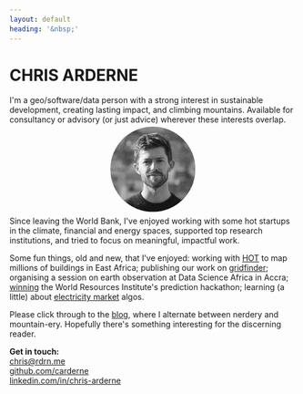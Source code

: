 ```yaml
---
layout: default
heading: '&nbsp;'
---
```


<h1 class="big-header fancy-shadow">CHRIS ARDERNE</h1>
<!--<h1 class="big-taglines">make <span style="color:#F98FAF">data</span> work</h1>-->
<!--<h1 class="big-taglines">put <span style="color:#47D1D4">ethics</span> first</h1>-->

I'm a geo/software/data person with a strong interest in sustainable development, creating lasting impact, and climbing mountains.
Available for consultancy or advisory (or just advice) wherever these interests overlap.

<p align="center">
    <img src="/assets/images/face.jpg" alt="profile picture" width="150" style="margin:-10px;width:150px;height:150px;mix-blend-mode:darken;">
</p>

Since leaving the World Bank, I've enjoyed working with some <span class="fire">hot</span> startups in the climate, financial and energy spaces, supported top research institutions, and tried to focus on meaningful, impactful work.

Some fun things, old and new, that I've enjoyed:
working with [HOT](https://www.hotosm.org/) to map millions of buildings in East Africa;
publishing our work on [gridfinder](https://www.nature.com/articles/s41597-019-0347-4);
organising a session on earth observation at Data Science Africa in Accra;
[winning](https://www.h2ox.org/) the World Resources Institute's prediction hackathon;
learning (a little) about [electricity market](https://www.habitat.energy/) algos.


Please click through to the <a href="/blog/">blog</a>, where I alternate between nerdery and mountain-ery. Hopefully there's something interesting for the discerning reader.


**Get in touch:**  
[chris@rdrn.me](mailto:chris@rdrn.me)  
[github.com/carderne](https://github.com/carderne)  
[linkedin.com/in/chris-arderne](https://www.linkedin.com/in/chris-arderne)  
